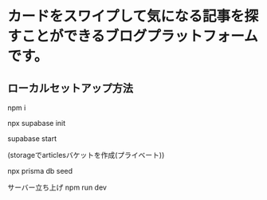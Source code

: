 # カードをスワイプして気になる記事を探すことができるブログプラットフォームです。

## ローカルセットアップ方法

npm i

npx supabase init

supabase start

(storageでarticlesバケットを作成(プライベート))

npx prisma db seed


サーバー立ち上げ
npm run dev
